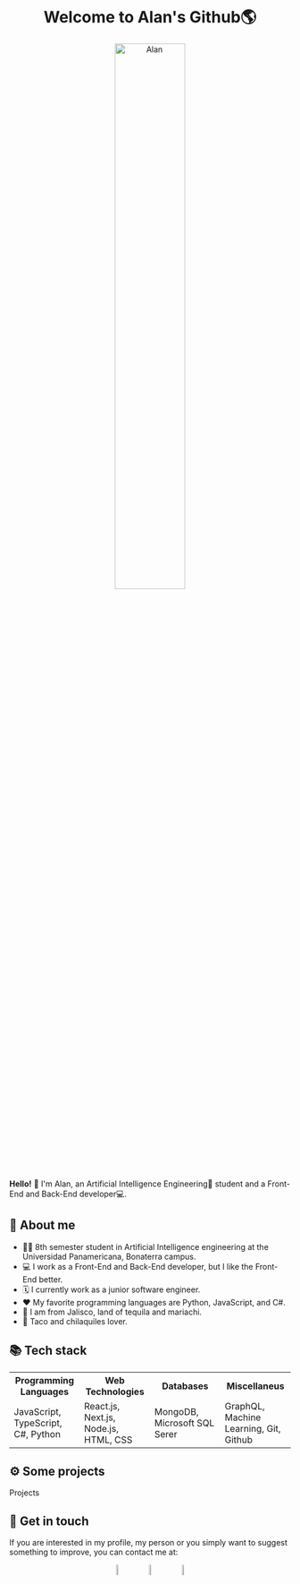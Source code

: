 <div align="center">
    <h1>Welcome to Alan's Github🌎</h1>
    <img width="50%" style="border-radius: 20px" src="https://github.com/ASASauqui/Alan_Salazar/blob/main/images/alan_presentation.JPG?raw=true" alt="Alan" />
</div>

<br><br><br>

**Hello!** 👋 I'm Alan, an Artificial Intelligence Engineering🤖 student and a Front-End and Back-End developer💻.

**<h2>🤠 About me</h2>**
* 👨‍🎓 8th semester student in Artificial Intelligence engineering at the Universidad Panamericana, Bonaterra campus.
* 💻 I work as a Front-End and Back-End developer, but I like the Front-End better.
* 🗓️ I currently work as a junior software engineer.
* ❤️ My favorite programming languages are Python, JavaScript, and C#.
* 📍 I am from Jalisco, land of tequila and mariachi.
* 🌮 Taco and chilaquiles lover.

**<h2>📚 Tech stack</h2>**
<table>
    <tr>
        <th align="center" width="25%">
        Programming Languages
        </th>
        <th align="center" width="25%">
        Web Technologies
        </th>
        <th align="center" width="25%">
        Databases
        </th>
        <th align="center" width="25%">
        Miscellaneus
        </th>
    </tr>
    <tr>
        <td width="25%">
        JavaScript, TypeScript, C#, Python
        </td>
        <td width="25%">
        React.js, Next.js, Node.js, HTML, CSS
        </td>
        <td width="25%">
        MongoDB, Microsoft SQL Serer
        </td>
        <td width="25%">
        GraphQL, Machine Learning, Git, Github
        </td>
    </tr>
</table>


**<h2>⚙️ Some projects</h2>**
Projects

**<h2>🤝 Get in touch</h2>**
If you are interested in my profile, my person or you simply want to suggest something to improve, you can contact me at:
<div align="center">
    <a style="margin-right: 20px" ref="https://www.linkedin.com/in/alan-samuel-aguirre-salazar/">
        <img width="7%" src="https://www.pagetraffic.com/blog/wp-content/uploads/2022/09/linkedin-blue-logo-icon.png" />
    </a>
    <a style="margin-right: 20px" ref="https://twitter.com/AlanSauqui">
        <img width="7%" src="https://www.aps.edu/sapr/images/pnglot.comtwitterbirdlogopng139932.png" />
    </a>
    <a>
        <img width="7%" src="https://uni-access.com/FrontMedia/images/nav-cv.png" />
    </a>
</div>